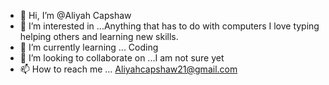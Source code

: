 - 👋 Hi, I’m @Aliyah Capshaw
- 👀 I’m interested in ...Anything that has to do with computers I love typing helping others and learning new skills.
- 🌱 I’m currently learning ... Coding 
- 💞️ I’m looking to collaborate on ...I am not sure yet 
- 📫 How to reach me ... Aliyahcapshaw21@gmail.com

<!---
aliyahlc/aliyahlc is a ✨ special ✨ repository because its `README.md` (this file) appears on your GitHub profile.
You can click the Preview link to take a look at your changes.
--->
